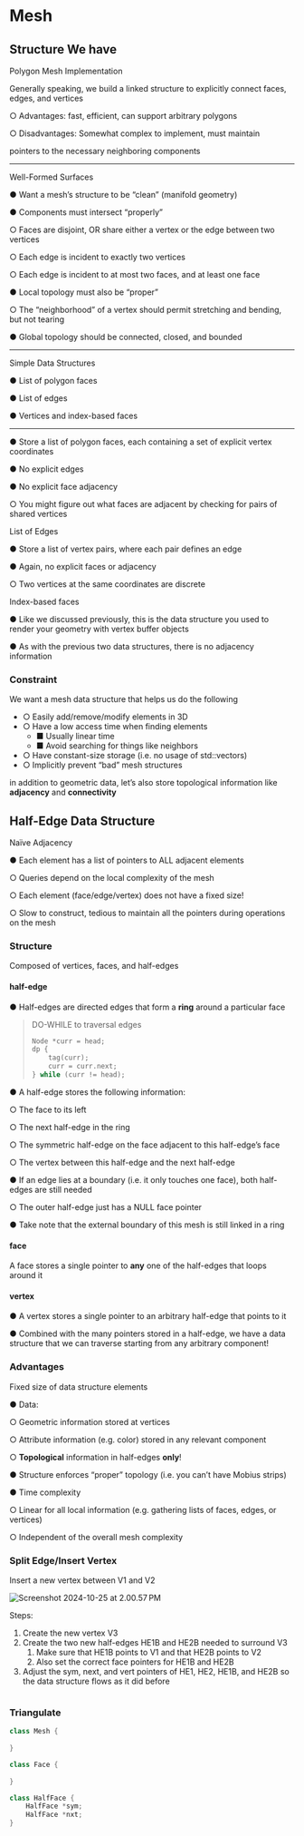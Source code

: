 # Mesh

## Structure We have

Polygon Mesh Implementation

Generally speaking, we build a linked structure to explicitly connect faces, edges, and vertices

○ Advantages: fast, efficient, can support arbitrary polygons

○ Disadvantages: Somewhat complex to implement, must maintain

pointers to the necessary neighboring components

---

Well-Formed Surfaces

● Want a mesh’s structure to be “clean” (manifold geometry)

● Components must intersect “properly”

○ Faces are disjoint, OR share either a vertex or the edge between two vertices

○ Each edge is incident to exactly two vertices

○ Each edge is incident to at most two faces, and at least one face

● Local topology must also be “proper”

○ The “neighborhood” of a vertex should permit stretching and bending, but not tearing

● Global topology should be connected, closed, and bounded

---

Simple Data Structures

● List of polygon faces

● List of edges

● Vertices and index-based faces

---

● Store a list of polygon faces, each containing a set of explicit vertex coordinates

● No explicit edges

● No explicit face adjacency

○ You might figure out what faces are adjacent by checking for pairs of shared vertices

List of Edges

● Store a list of vertex pairs, where each pair defines an edge

● Again, no explicit faces or adjacency

○ Two vertices at the same coordinates are discrete

Index-based faces

● Like we discussed previously, this is the data structure you used to render your geometry with vertex buffer objects

● As with the previous two data structures, there is no adjacency information

### Constraint

We want a mesh data structure that helps us do the following

- ○ Easily add/remove/modify elements in 3D
- ○ Have a low access time when finding elements
  - ■ Usually linear time
  - ■ Avoid searching for things like neighbors
- ○ Have constant-size storage (i.e. no usage of std::vectors)
- ○ Implicitly prevent “bad” mesh structures

in addition to geometric data, let’s also store topological information like **adjacency** and **connectivity**

## Half-Edge Data Structure

Naïve Adjacency

● Each element has a list of pointers to ALL adjacent elements

○ Queries depend on the local complexity of the mesh

○ Each element (face/edge/vertex) does not have a fixed size!

○ Slow to construct, tedious to maintain all the pointers during operations on the mesh

### Structure

Composed of vertices, faces, and half-edges

#### half-edge

● Half-edges are directed edges that form a **ring** around a particular face

> DO-WHILE to traversal edges
>
> ```c++
> Node *curr = head; 
> dp {
>     tag(curr);
>     curr = curr.next;
> } while (curr != head);
> ```

● A half-edge stores the following information:

○ The face to its left

○ The next half-edge in the ring

○ The symmetric half-edge on the face adjacent to this half-edge’s face

○ The vertex between this half-edge and the next half-edge

● If an edge lies at a boundary (i.e. it only touches one face), both half-edges are still needed

○ The outer half-edge just has a NULL face pointer

● Take note that the external boundary of this mesh is still linked in a ring

#### face

A face stores a single pointer to **any** one of the half-edges that loops around it

#### vertex

● A vertex stores a single pointer to an arbitrary half-edge that points to it

● Combined with the many pointers stored in a half-edge, we have a data structure that we can traverse starting from any arbitrary component!

### Advantages

Fixed size of data structure elements

● Data:

○ Geometric information stored at vertices

○ Attribute information (e.g. color) stored in any relevant component

○ **Topological** information in half-edges **only**!

● Structure enforces “proper” topology (i.e. you can’t have Mobius strips)

● Time complexity

○ Linear for all local information (e.g. gathering lists of faces, edges, or vertices)

○ Independent of the overall mesh complexity

### Split Edge/Insert Vertex

Insert a new vertex between V1 and V2

![Screenshot 2024-10-25 at 2.00.57 PM](https://cdn.jsdelivr.net/gh/davidliuk/images@master/blog/Screenshot%202024-10-25%20at%202.00.57%E2%80%AFPM.png)

Steps:

1. Create the new vertex V3
2. Create the two new half-edges HE1B and HE2B needed to surround V3
   1. Make sure that HE1B points to V1 and that HE2B points to V2
   2. Also set the correct face pointers for HE1B and HE2B
3. Adjust the sym, next, and vert pointers of HE1, HE2, HE1B, and HE2B so the data structure flows as it did before

```
```



### Triangulate







```c++
class Mesh {
    
}

class Face {
    
}

class HalfFace {
    HalfFace *sym;
    HalfFace *nxt;
}
```

